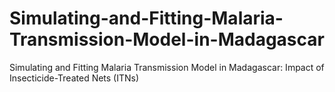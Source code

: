 # Simulating-and-Fitting-Malaria-Transmission-Model-in-Madagascar
Simulating and Fitting Malaria Transmission Model in Madagascar: Impact of Insecticide-Treated Nets (ITNs)
